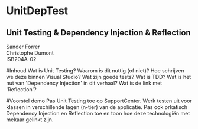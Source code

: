 # UnitDepTest
## Unit Testing & Dependency Injection & Reflection
  
Sander Forrer  
Christophe Dumont  
ISB204A-02  


#Inhoud
Wat is Unit Testing? Waarom is dit nuttig (of niet)?
Hoe schrijven we deze binnen Visual Studio? Wat zijn goede tests? Wat is TDD?
Wat is het nut van 'Dependency Injection' in dit verhaal?
Wat is de link met 'Reflection'?	

#Voorstel demo
Pas Unit Testing toe op SupportCenter. Werk testen uit voor klassen in verschillende lagen (n-tier) van de applicatie.
Pas ook prkatisch Dependency Injection en Reflection toe en toon hoe deze technologiën met mekaar gelinkt zijn.


